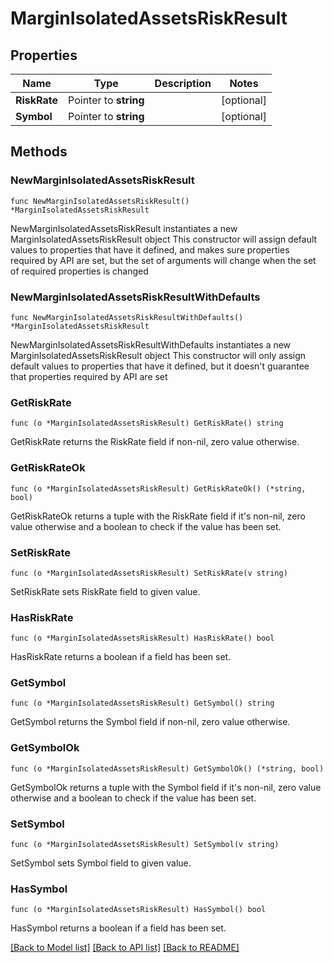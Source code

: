 # MarginIsolatedAssetsRiskResult

## Properties

Name | Type | Description | Notes
------------ | ------------- | ------------- | -------------
**RiskRate** | Pointer to **string** |  | [optional] 
**Symbol** | Pointer to **string** |  | [optional] 

## Methods

### NewMarginIsolatedAssetsRiskResult

`func NewMarginIsolatedAssetsRiskResult() *MarginIsolatedAssetsRiskResult`

NewMarginIsolatedAssetsRiskResult instantiates a new MarginIsolatedAssetsRiskResult object
This constructor will assign default values to properties that have it defined,
and makes sure properties required by API are set, but the set of arguments
will change when the set of required properties is changed

### NewMarginIsolatedAssetsRiskResultWithDefaults

`func NewMarginIsolatedAssetsRiskResultWithDefaults() *MarginIsolatedAssetsRiskResult`

NewMarginIsolatedAssetsRiskResultWithDefaults instantiates a new MarginIsolatedAssetsRiskResult object
This constructor will only assign default values to properties that have it defined,
but it doesn't guarantee that properties required by API are set

### GetRiskRate

`func (o *MarginIsolatedAssetsRiskResult) GetRiskRate() string`

GetRiskRate returns the RiskRate field if non-nil, zero value otherwise.

### GetRiskRateOk

`func (o *MarginIsolatedAssetsRiskResult) GetRiskRateOk() (*string, bool)`

GetRiskRateOk returns a tuple with the RiskRate field if it's non-nil, zero value otherwise
and a boolean to check if the value has been set.

### SetRiskRate

`func (o *MarginIsolatedAssetsRiskResult) SetRiskRate(v string)`

SetRiskRate sets RiskRate field to given value.

### HasRiskRate

`func (o *MarginIsolatedAssetsRiskResult) HasRiskRate() bool`

HasRiskRate returns a boolean if a field has been set.

### GetSymbol

`func (o *MarginIsolatedAssetsRiskResult) GetSymbol() string`

GetSymbol returns the Symbol field if non-nil, zero value otherwise.

### GetSymbolOk

`func (o *MarginIsolatedAssetsRiskResult) GetSymbolOk() (*string, bool)`

GetSymbolOk returns a tuple with the Symbol field if it's non-nil, zero value otherwise
and a boolean to check if the value has been set.

### SetSymbol

`func (o *MarginIsolatedAssetsRiskResult) SetSymbol(v string)`

SetSymbol sets Symbol field to given value.

### HasSymbol

`func (o *MarginIsolatedAssetsRiskResult) HasSymbol() bool`

HasSymbol returns a boolean if a field has been set.


[[Back to Model list]](../README.md#documentation-for-models) [[Back to API list]](../README.md#documentation-for-api-endpoints) [[Back to README]](../README.md)


